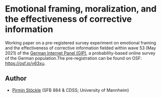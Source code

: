 # Emotional framing, moralization, and the effectiveness of corrective information

Working paper on a pre-registered survey experiment on emotional framing and the effectiveness of corrective information fielded within wave 53 (May 2021) of the [German Internet Panel (GIP)](https://www.uni-mannheim.de/gip/), a probability-based online survey of the German population.The pre-registration can be found on OSF: https://osf.io/y63xu.

## Author
- [Pirmin Stöckle](https://gess.uni-mannheim.de/doctoral-programs/social-and-behavioral-sciences-cdss/students/people/show/pirmin-stoeckle.html) (SFB 884 & CDSS; University of Mannheim)
